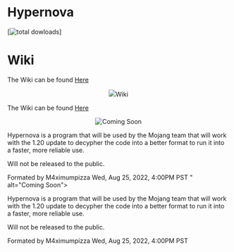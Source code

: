 # Hypernova
[![total dowloads](ComingSoon)]

# Wiki

The Wiki can be found [Here](https://github.com/M4ximumPizza/Hypernova/wiki/Hypernova)

<p align="center">
  <img src="# Hypernova
[![total dowloads](ComingSoon)]

# Wiki

The Wiki can be found [Here](https://github.com/M4ximumPizza/Hypernova/wiki/Hypernova)

<p align="center">
  <img src="1200px-Mojang_Studios_logo_2020.svg.png" alt="Coming Soon">
</p>

Hypernova is a program that will be used by the Mojang team that will work with the 1.20 update to decypher the code
into a better format to run it into a faster, more reliable use. 

Will not be released to the public.

Formated by M4ximumpizza Wed, Aug 25, 2022, 4:00PM PST
" alt="Coming Soon">
</p>

Hypernova is a program that will be used by the Mojang team that will work with the 1.20 update to decypher the code
into a better format to run it into a faster, more reliable use. 

Will not be released to the public.

Formated by M4ximumpizza Wed, Aug 25, 2022, 4:00PM PST
